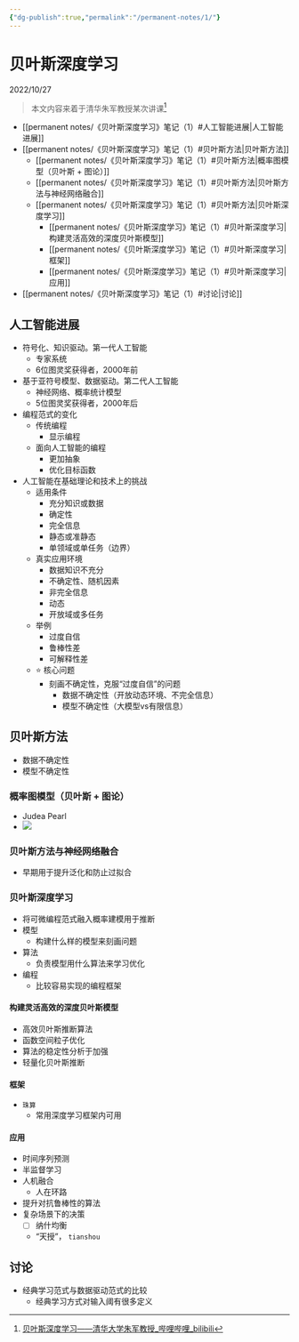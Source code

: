 ```yaml
---
{"dg-publish":true,"permalink":"/permanent-notes/1/"}
---
```



# 贝叶斯深度学习
2022/10/27

> 本文内容来着于清华朱军教授某次讲课[^1]

- [[permanent notes/《贝叶斯深度学习》笔记（1）#人工智能进展\|人工智能进展]]
- [[permanent notes/《贝叶斯深度学习》笔记（1）#贝叶斯方法\|贝叶斯方法]]
	- [[permanent notes/《贝叶斯深度学习》笔记（1）#贝叶斯方法\|概率图模型（贝叶斯 + 图论）]]
	- [[permanent notes/《贝叶斯深度学习》笔记（1）#贝叶斯方法\|贝叶斯方法与神经网络融合]]
	- [[permanent notes/《贝叶斯深度学习》笔记（1）#贝叶斯方法\|贝叶斯深度学习]]
		- [[permanent notes/《贝叶斯深度学习》笔记（1）#贝叶斯深度学习\|构建灵活高效的深度贝叶斯模型]]
		- [[permanent notes/《贝叶斯深度学习》笔记（1）#贝叶斯深度学习\|框架]]
		- [[permanent notes/《贝叶斯深度学习》笔记（1）#贝叶斯深度学习\|应用]]
- [[permanent notes/《贝叶斯深度学习》笔记（1）#讨论\|讨论]]

## 人工智能进展
- 符号化、知识驱动。第一代人工智能
	- 专家系统
	- 6位图灵奖获得者，2000年前
- 基于亚符号模型、数据驱动。第二代人工智能
	- 神经网络、概率统计模型
	- 5位图灵奖获得者，2000年后
- 编程范式的变化
	- 传统编程
		- 显示编程
	- 面向人工智能的编程
		- 更加抽象
		- 优化目标函数
- 人工智能在基础理论和技术上的挑战
	- 适用条件
		- 充分知识或数据
		- 确定性
		- 完全信息
		- 静态或准静态
		- 单领域或单任务（边界）
	- 真实应用环境
		- 数据知识不充分
		- 不确定性、随机因素
		- 非完全信息
		- 动态
		- 开放域或多任务
	- 举例
		- 过度自信
		- 鲁棒性差
		- 可解释性差
	- ⭐️ 核心问题
		- 刻画不确定性，克服“过度自信”的问题
			- 数据不确定性（开放动态环境、不完全信息）
			- 模型不确定性（大模型vs有限信息）

## 贝叶斯方法
- 数据不确定性
- 模型不确定性

### 概率图模型（贝叶斯 + 图论）
- Judea Pearl
- ![](https://cdn.jsdelivr.net/gh/jmwyf/pichosting@master/bayes.png)
### 贝叶斯方法与神经网络融合
- 早期用于提升泛化和防止过拟合

### 贝叶斯深度学习
- 将可微编程范式融入概率建模用于推断
- 模型
	- 构建什么样的模型来刻画问题
- 算法
	- 负责模型用什么算法来学习优化
- 编程
	- 比较容易实现的编程框架

#### 构建灵活高效的深度贝叶斯模型
- 高效贝叶斯推断算法
- 函数空间粒子优化
- 算法的稳定性分析于加强
- 轻量化贝叶斯推断

#### 框架
- `珠算`
	- 常用深度学习框架内可用

#### 应用
- 时间序列预测
- 半监督学习
- 人机融合
	- 人在环路
- 提升对抗鲁棒性的算法
- 复杂场景下的决策
	- [ ] 纳什均衡
	- “天授”， `tianshou`

## 讨论
- 经典学习范式与数据驱动范式的比较
	- 经典学习方式对输入阈有很多定义



[^1]:[贝叶斯深度学习——清华大学朱军教授_哔哩哔哩_bilibili](https://www.bilibili.com/video/BV1be411g7u7/?spm_id_from=333.337.search-card.all.click&vd_source=c2e29329f33c2e7eb04916d212234ad6)

